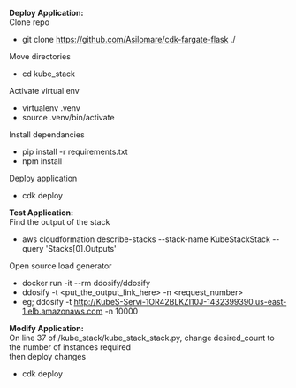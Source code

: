 
**Deploy Application:**\
Clone repo
- git clone https://github.com/Asilomare/cdk-fargate-flask ./

Move directories
- cd kube_stack

Activate virtual env
- virtualenv .venv
- source .venv/bin/activate

Install dependancies
- pip install -r requirements.txt
- npm install

Deploy application
- cdk deploy

**Test Application:**\
Find the output of the stack
- aws cloudformation describe-stacks --stack-name KubeStackStack --query 'Stacks[0].Outputs' 

Open source load generator
- docker run -it --rm ddosify/ddosify
- ddosify -t <put_the_output_link_here> -n <request_number>
- eg; ddosify -t http://KubeS-Servi-1OR42BLKZI10J-1432399390.us-east-1.elb.amazonaws.com -n 10000

**Modify Application:**\
On line 37 of /kube_stack/kube_stack_stack.py, change desired_count to the number of instances required\
then deploy changes
- cdk deploy
